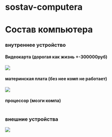 # sostav-computera
 <html>
 <body>
   <h1>Состав компьютера</h1>
   <h3>внутреннее устройство</h3>
  <h4>Видеокарта (дорогая как жизнь +-300000руб)</h4>
  <img src="https://user-images.githubusercontent.com/77286271/137675202-e96ac6fe-dbe3-48c3-8007-ba737b7f3cf0.png">
  <h4>материнская плата (без нее комп не работает)</h4>
  <img src="https://user-images.githubusercontent.com/77286271/137675345-d1595f5c-2dce-4b1f-8ed9-a92a2600b05d.png">
  <h4>процессор (мозги компа)</h4>
  <img src="">
   <h3>внешние устройства</h3>
   <img src="https://user-images.githubusercontent.com/77286271/137674979-7f41f13e-125c-4d34-b078-33c8b857ecdf.gif">
 </body>
 </html>
